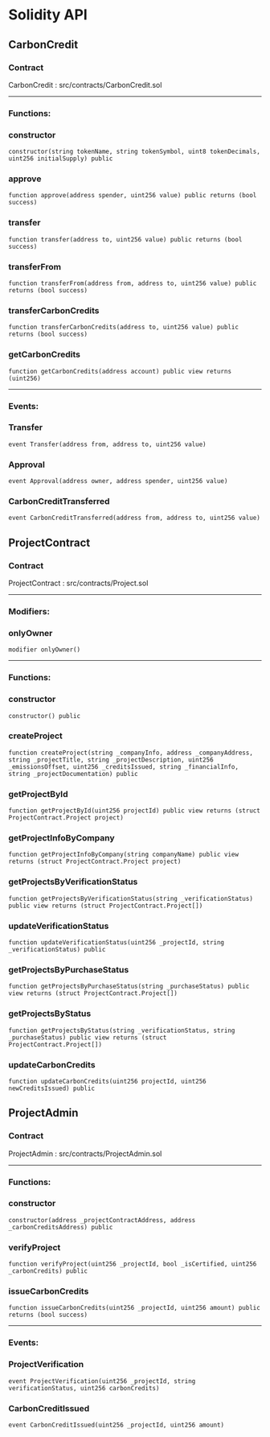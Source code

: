 # Solidity API

## CarbonCredit

### Contract
CarbonCredit : src/contracts/CarbonCredit.sol

 --- 
### Functions:
### constructor

```solidity
constructor(string tokenName, string tokenSymbol, uint8 tokenDecimals, uint256 initialSupply) public
```

### approve

```solidity
function approve(address spender, uint256 value) public returns (bool success)
```

### transfer

```solidity
function transfer(address to, uint256 value) public returns (bool success)
```

### transferFrom

```solidity
function transferFrom(address from, address to, uint256 value) public returns (bool success)
```

### transferCarbonCredits

```solidity
function transferCarbonCredits(address to, uint256 value) public returns (bool success)
```

### getCarbonCredits

```solidity
function getCarbonCredits(address account) public view returns (uint256)
```

 --- 
### Events:
### Transfer

```solidity
event Transfer(address from, address to, uint256 value)
```

### Approval

```solidity
event Approval(address owner, address spender, uint256 value)
```

### CarbonCreditTransferred

```solidity
event CarbonCreditTransferred(address from, address to, uint256 value)
```

## ProjectContract

### Contract
ProjectContract : src/contracts/Project.sol

 --- 
### Modifiers:
### onlyOwner

```solidity
modifier onlyOwner()
```

 --- 
### Functions:
### constructor

```solidity
constructor() public
```

### createProject

```solidity
function createProject(string _companyInfo, address _companyAddress, string _projectTitle, string _projectDescription, uint256 _emissionsOffset, uint256 _creditsIssued, string _financialInfo, string _projectDocumentation) public
```

### getProjectById

```solidity
function getProjectById(uint256 projectId) public view returns (struct ProjectContract.Project project)
```

### getProjectInfoByCompany

```solidity
function getProjectInfoByCompany(string companyName) public view returns (struct ProjectContract.Project project)
```

### getProjectsByVerificationStatus

```solidity
function getProjectsByVerificationStatus(string _verificationStatus) public view returns (struct ProjectContract.Project[])
```

### updateVerificationStatus

```solidity
function updateVerificationStatus(uint256 _projectId, string _verificationStatus) public
```

### getProjectsByPurchaseStatus

```solidity
function getProjectsByPurchaseStatus(string _purchaseStatus) public view returns (struct ProjectContract.Project[])
```

### getProjectsByStatus

```solidity
function getProjectsByStatus(string _verificationStatus, string _purchaseStatus) public view returns (struct ProjectContract.Project[])
```

### updateCarbonCredits

```solidity
function updateCarbonCredits(uint256 projectId, uint256 newCreditsIssued) public
```

## ProjectAdmin

### Contract
ProjectAdmin : src/contracts/ProjectAdmin.sol

 --- 
### Functions:
### constructor

```solidity
constructor(address _projectContractAddress, address _carbonCreditsAddress) public
```

### verifyProject

```solidity
function verifyProject(uint256 _projectId, bool _isCertified, uint256 _carbonCredits) public
```

### issueCarbonCredits

```solidity
function issueCarbonCredits(uint256 _projectId, uint256 amount) public returns (bool success)
```

 --- 
### Events:
### ProjectVerification

```solidity
event ProjectVerification(uint256 _projectId, string verificationStatus, uint256 carbonCredits)
```

### CarbonCreditIssued

```solidity
event CarbonCreditIssued(uint256 _projectId, uint256 amount)
```

